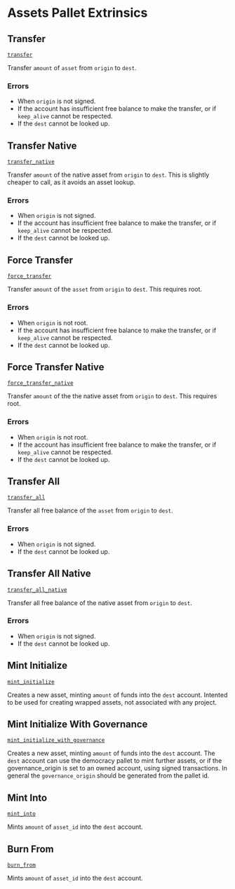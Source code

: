 <!-- AUTOMATICALLY GENERATED -->
<!-- Generated at 2022-07-05T22:23:24.10425077Z -->

# Assets Pallet Extrinsics

## Transfer

[`transfer`](https://dali.devnets.composablefinance.ninja/doc/pallet_assets/pallet/enum.Call.html#variant.transfer)

Transfer `amount` of `asset` from `origin` to `dest`.

### Errors

* When `origin` is not signed.
* If the account has insufficient free balance to make the transfer, or if `keep_alive`
  cannot be respected.
* If the `dest` cannot be looked up.

## Transfer Native

[`transfer_native`](https://dali.devnets.composablefinance.ninja/doc/pallet_assets/pallet/enum.Call.html#variant.transfer_native)

Transfer `amount` of the native asset from `origin` to `dest`. This is slightly
cheaper to call, as it avoids an asset lookup.

### Errors

* When `origin` is not signed.
* If the account has insufficient free balance to make the transfer, or if `keep_alive`
  cannot be respected.
* If the `dest` cannot be looked up.

## Force Transfer

[`force_transfer`](https://dali.devnets.composablefinance.ninja/doc/pallet_assets/pallet/enum.Call.html#variant.force_transfer)

Transfer `amount` of the `asset` from `origin` to `dest`. This requires root.

### Errors

* When `origin` is not root.
* If the account has insufficient free balance to make the transfer, or if `keep_alive`
  cannot be respected.
* If the `dest` cannot be looked up.

## Force Transfer Native

[`force_transfer_native`](https://dali.devnets.composablefinance.ninja/doc/pallet_assets/pallet/enum.Call.html#variant.force_transfer_native)

Transfer `amount` of the the native asset from `origin` to `dest`. This requires root.

### Errors

* When `origin` is not root.
* If the account has insufficient free balance to make the transfer, or if `keep_alive`
  cannot be respected.
* If the `dest` cannot be looked up.

## Transfer All

[`transfer_all`](https://dali.devnets.composablefinance.ninja/doc/pallet_assets/pallet/enum.Call.html#variant.transfer_all)

Transfer all free balance of the `asset` from `origin` to `dest`.

### Errors

* When `origin` is not signed.
* If the `dest` cannot be looked up.

## Transfer All Native

[`transfer_all_native`](https://dali.devnets.composablefinance.ninja/doc/pallet_assets/pallet/enum.Call.html#variant.transfer_all_native)

Transfer all free balance of the native asset from `origin` to `dest`.

### Errors

* When `origin` is not signed.
* If the `dest` cannot be looked up.

## Mint Initialize

[`mint_initialize`](https://dali.devnets.composablefinance.ninja/doc/pallet_assets/pallet/enum.Call.html#variant.mint_initialize)

Creates a new asset, minting `amount` of funds into the `dest` account. Intented to be
used for creating wrapped assets, not associated with any project.

## Mint Initialize With Governance

[`mint_initialize_with_governance`](https://dali.devnets.composablefinance.ninja/doc/pallet_assets/pallet/enum.Call.html#variant.mint_initialize_with_governance)

Creates a new asset, minting `amount` of funds into the `dest` account. The `dest`
account can use the democracy pallet to mint further assets, or if the governance_origin
is set to an owned account, using signed transactions. In general the
`governance_origin` should be generated from the pallet id.

## Mint Into

[`mint_into`](https://dali.devnets.composablefinance.ninja/doc/pallet_assets/pallet/enum.Call.html#variant.mint_into)

Mints `amount` of `asset_id` into the `dest` account.

## Burn From

[`burn_from`](https://dali.devnets.composablefinance.ninja/doc/pallet_assets/pallet/enum.Call.html#variant.burn_from)

Mints `amount` of `asset_id` into the `dest` account.
